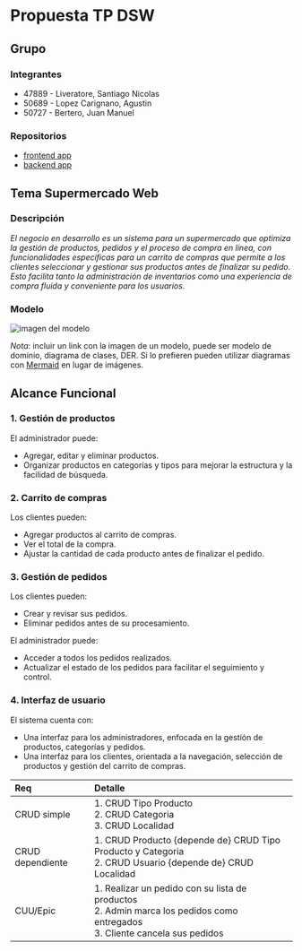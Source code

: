 # Propuesta TP DSW

## Grupo
### Integrantes
* 47889 - Liveratore, Santiago Nicolas
* 50689 - Lopez Carignano, Agustin
* 50727 - Bertero, Juan Manuel

### Repositorios
* [frontend app](https://github.com/Santiliveratore/DSW/tree/main/frontend/SuperUTN)
* [backend app](https://github.com/Santiliveratore/DSW/tree/main/backend)


## Tema Supermercado Web
### Descripción
*El negocio en desarrollo es un sistema para un supermercado que optimiza la gestión de productos, pedidos y el proceso de compra en línea, con funcionalidades específicas para un carrito de compras que permite a los clientes seleccionar y gestionar sus productos antes de finalizar su pedido. Esto facilita tanto la administración de inventarios como una experiencia de compra fluida y conveniente para los usuarios.*

### Modelo
![imagen del modelo]()

*Nota*: incluir un link con la imagen de un modelo, puede ser modelo de dominio, diagrama de clases, DER. Si lo prefieren pueden utilizar diagramas con [Mermaid](https://mermaid.js.org) en lugar de imágenes.

## Alcance Funcional 

### 1. Gestión de productos
El administrador puede:
- Agregar, editar y eliminar productos.
- Organizar productos en categorías y tipos para mejorar la estructura y la facilidad de búsqueda.

### 2. Carrito de compras
Los clientes pueden:
- Agregar productos al carrito de compras.
- Ver el total de la compra.
- Ajustar la cantidad de cada producto antes de finalizar el pedido.

### 3. Gestión de pedidos
Los clientes pueden:
- Crear y revisar sus pedidos.
- Eliminar pedidos antes de su procesamiento.
  
El administrador puede:
- Acceder a todos los pedidos realizados.
- Actualizar el estado de los pedidos para facilitar el seguimiento y control.

### 4. Interfaz de usuario
El sistema cuenta con:
- Una interfaz para los administradores, enfocada en la gestión de productos, categorías y pedidos.
- Una interfaz para los clientes, orientada a la navegación, selección de productos y gestión del carrito de compras.


|Req|Detalle|
|:-|:-|
|CRUD simple|1. CRUD Tipo Producto<br>2. CRUD Categoria<br>3. CRUD Localidad|
|CRUD dependiente|1. CRUD Producto {depende de} CRUD Tipo Producto y Categoria<br>2. CRUD Usuario {depende de} CRUD Localidad|
|CUU/Epic|1. Realizar un pedido con su lista de productos<br>2. Admin marca los pedidos como entregados<br>3. Cliente cancela sus pedidos
